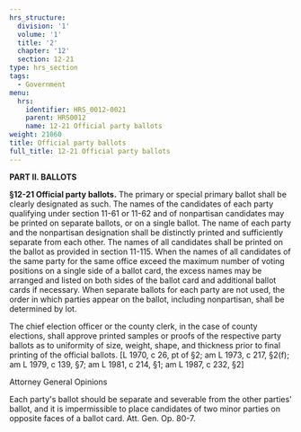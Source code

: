 ```yaml
---
hrs_structure:
  division: '1'
  volume: '1'
  title: '2'
  chapter: '12'
  section: 12-21
type: hrs_section
tags:
  - Government
menu:
  hrs:
    identifier: HRS_0012-0021
    parent: HRS0012
    name: 12-21 Official party ballots
weight: 21060
title: Official party ballots
full_title: 12-21 Official party ballots
---
```

**PART II. BALLOTS**

**§12-21 Official party ballots.** The primary or special primary ballot shall be clearly designated as such. The names of the candidates of each party qualifying under section 11-61 or 11-62 and of nonpartisan candidates may be printed on separate ballots, or on a single ballot. The name of each party and the nonpartisan designation shall be distinctly printed and sufficiently separate from each other. The names of all candidates shall be printed on the ballot as provided in section 11-115\. When the names of all candidates of the same party for the same office exceed the maximum number of voting positions on a single side of a ballot card, the excess names may be arranged and listed on both sides of the ballot card and additional ballot cards if necessary. When separate ballots for each party are not used, the order in which parties appear on the ballot, including nonpartisan, shall be determined by lot.

The chief election officer or the county clerk, in the case of county elections, shall approve printed samples or proofs of the respective party ballots as to uniformity of size, weight, shape, and thickness prior to final printing of the official ballots. [L 1970, c 26, pt of §2; am L 1973, c 217, §2(f); am L 1979, c 139, §7; am L 1981, c 214, §1; am L 1987, c 232, §2]

Attorney General Opinions

Each party's ballot should be separate and severable from the other parties' ballot, and it is impermissible to place candidates of two minor parties on opposite faces of a ballot card. Att. Gen. Op. 80-7.